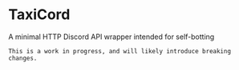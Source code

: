# TaxiCord
A minimal HTTP Discord API wrapper intended for self-botting

    This is a work in progress, and will likely introduce breaking changes.

